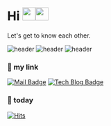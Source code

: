  <h1>Hi <!--<img src="https://emojis.slackmojis.com/emojis/images/1613817395/13991/heart-3d.gif?1613817395" width="30">--><img src="https://emojis.slackmojis.com/emojis/images/1615277433/18503/sparkle_stars.gif?1615277433" width="30"><img src="https://emojis.slackmojis.com/emojis/images/1613364825/12945/twinkle_stars.gif?1613364825" width="30"/><!--<img src="https://emojis.slackmojis.com/emojis/images/1616394943/22855/stars.gif?1616394943" width="30"/><img src="https://emojis.slackmojis.com/emojis/images/1613422795/13055/heart_spin.gif?1613422795" width="30"><img src="https://emojis.slackmojis.com/emojis/images/1613350171/12942/purple_fire.gif?1613350171" width="30">--></h1>
 <!--
https://slackmojis.com/
-->
 
Let's get to know each other.

![header](https://capsule-render.vercel.app/api?type=cylinder&height=30&section=header&text=seolhee%20github&fontSize=60&color=e6e6fa&fontColor=ffc81e)
![header](https://capsule-render.vercel.app/api?type=cylinder&height=30&section=header&text=seolhee%20github&fontSize=60&color=b9bada&fontColor=ffc81e)
![header](https://capsule-render.vercel.app/api?type=cylinder&height=30&section=header&text=seolhee%20github&fontSize=60&color=b098c1&fontColor=ffc81e)
<!--
https://github.com/kyechan99/capsule-render#wave
-->
<!--
https://m.blog.naver.com/PostView.naver?isHttpsRedirect=true&blogId=koggoma_&logNo=110129934787
-->
<!--
https://kr.freepik.com/premium-vector/blue-and-purple-color-palette-with-hex_13030875.htm
-->


### 📎 my link 
[![Mail Badge](https://img.shields.io/badge/-mail-yellowgreen?logo=minutemailer&logoColor=white)](mailto:2750seolhee@naver.com) [![Tech Blog Badge](https://img.shields.io/badge/-tech%20blog-yellow?logo=bookstack&logoColor=white)](https://seolhee2750.tistory.com/)   
<!--
https://shields.io/
-->

### 👀 today
[![Hits](https://hits.seeyoufarm.com/api/count/incr/badge.svg?url=https%3A%2F%2Fgithub.com%2Fseolhee2750&count_bg=%23A996BA&title_bg=%23B6AA00&icon=&icon_color=%23E7E7E7&title=hits&edge_flat=false)](https://hits.seeyoufarm.com)
<!--
https://hits.seeyoufarm.com/
-->


<!--
**seolhee2750/seolhee2750** is a ✨ _special_ ✨ repository because its `README.md` (this file) appears on your GitHub profile.

Here are some ideas to get you started:

- 🔭 I’m currently working on ...
- 🌱 I’m currently learning ...
- 👯 I’m looking to collaborate on ...
- 🤔 I’m looking for help with ...
- 💬 Ask me about ...
- 📫 How to reach me: ...
- 😄 Pronouns: ...
- ⚡ Fun fact: ...
-->
